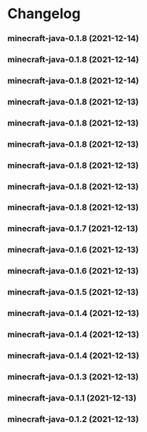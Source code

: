 # Changelog<br>


<a name="minecraft-java-0.1.8"></a>
### minecraft-java-0.1.8 (2021-12-14)



<a name="minecraft-java-0.1.8"></a>
### minecraft-java-0.1.8 (2021-12-14)



<a name="minecraft-java-0.1.8"></a>
### minecraft-java-0.1.8 (2021-12-14)



<a name="minecraft-java-0.1.8"></a>
### minecraft-java-0.1.8 (2021-12-13)



<a name="minecraft-java-0.1.8"></a>
### minecraft-java-0.1.8 (2021-12-13)



<a name="minecraft-java-0.1.8"></a>
### minecraft-java-0.1.8 (2021-12-13)



<a name="minecraft-java-0.1.8"></a>
### minecraft-java-0.1.8 (2021-12-13)



<a name="minecraft-java-0.1.8"></a>
### minecraft-java-0.1.8 (2021-12-13)



<a name="minecraft-java-0.1.8"></a>
### minecraft-java-0.1.8 (2021-12-13)



<a name="minecraft-java-0.1.7"></a>
### minecraft-java-0.1.7 (2021-12-13)



<a name="minecraft-java-0.1.6"></a>
### minecraft-java-0.1.6 (2021-12-13)



<a name="minecraft-java-0.1.6"></a>
### minecraft-java-0.1.6 (2021-12-13)



<a name="minecraft-java-0.1.5"></a>
### minecraft-java-0.1.5 (2021-12-13)



<a name="minecraft-java-0.1.4"></a>
### minecraft-java-0.1.4 (2021-12-13)



<a name="minecraft-java-0.1.4"></a>
### minecraft-java-0.1.4 (2021-12-13)



<a name="minecraft-java-0.1.4"></a>
### minecraft-java-0.1.4 (2021-12-13)



<a name="minecraft-java-0.1.3"></a>
### minecraft-java-0.1.3 (2021-12-13)



<a name="minecraft-java-0.1.1"></a>
### minecraft-java-0.1.1 (2021-12-13)



<a name="minecraft-java-0.1.2"></a>
### minecraft-java-0.1.2 (2021-12-13)



<a name="minecraft-java-0.1.1"></a>

